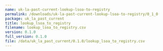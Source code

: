 ```yaml
---
name: uk-la-past-current-lookup-lsoa-to-registry
permalink: /downloads/uk-la-past-current-lookup-lsoa-to-registry/0_1_0
package: uk_la_past_current
title: lookup_lsoa_to_registry
filename: lookup_lsoa_to_registry.csv
version: 0.1.0
full_version: 0.1.0
file: /data/uk_la_past_current/0.1.0/lookup_lsoa_to_registry.csv
---
```

